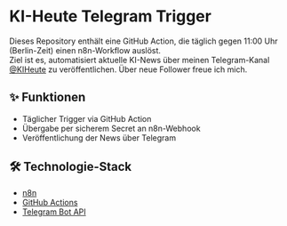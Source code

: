 # KI-Heute Telegram Trigger

Dieses Repository enthält eine GitHub Action, die täglich gegen 11:00 Uhr (Berlin-Zeit) einen n8n-Workflow auslöst.  
Ziel ist es, automatisiert aktuelle KI-News über meinen Telegram-Kanal [@KIHeute](https://t.me/KIHeute) zu veröffentlichen.
Über neue Follower freue ich mich.

## ✨ Funktionen

- Täglicher Trigger via GitHub Action
- Übergabe per sicherem Secret an n8n-Webhook
- Veröffentlichung der News über Telegram

## 🛠️ Technologie-Stack

- [n8n](https://n8n.io)
- [GitHub Actions](https://docs.github.com/en/actions)
- [Telegram Bot API](https://core.telegram.org/bots/api)
